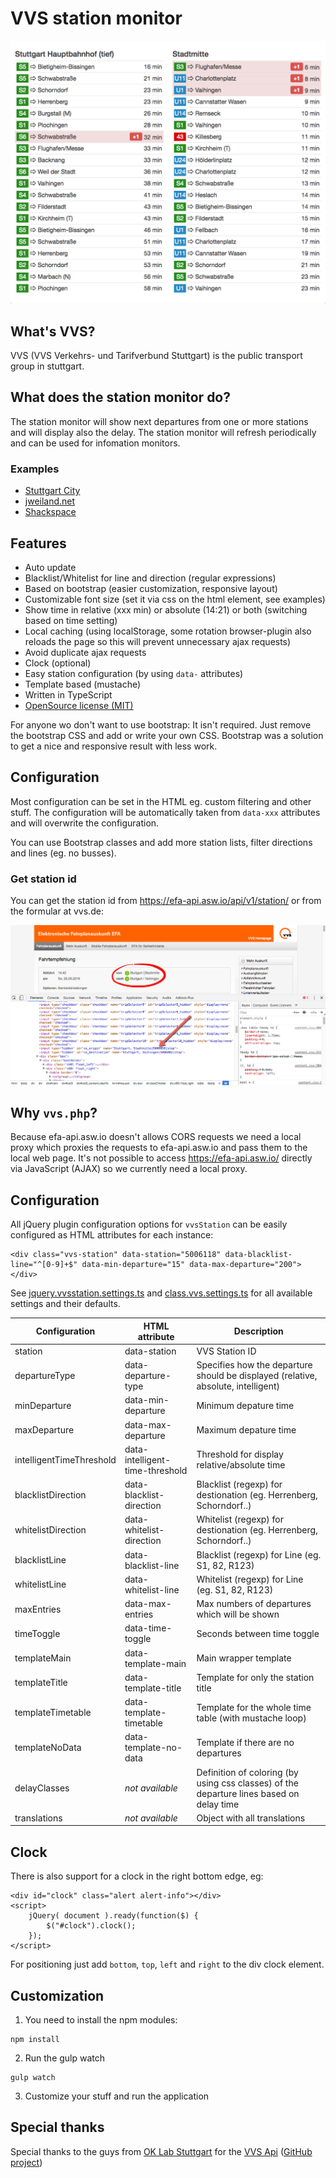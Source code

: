 # VVS station monitor

![VVS station monitor](documentation/preview.png "VVS station montitor")

## What's VVS?

VVS (VVS Verkehrs- und Tarifverbund Stuttgart) is the public transport group in stuttgart.

## What does the station monitor do?

The station monitor will show next departures from one or more stations
and will display also the delay.
The station monitor will refresh periodically and can be used for
infomation monitors.

### Examples

- [Stuttgart City](https://stationmonitor.lugbb.org/)
- [jweiland.net](https://stationmonitor.lugbb.org/jweiland.html)
- [Shackspace](https://stationmonitor.lugbb.org/shackspace.html)

## Features

- Auto update
- Blacklist/Whitelist for line and direction (regular expressions)
- Based on bootstrap (easier customization, responsive layout)
- Customizable font size (set it via css on the html element, see examples)
- Show time in relative (xxx min) or absolute (14:21) or both (switching based on time setting)
- Local caching (using localStorage, some rotation browser-plugin also reloads the page so this will prevent unnecessary ajax requests)
- Avoid duplicate ajax requests
- Clock (optional)
- Easy station configuration (by using `data-` attributes)
- Template based (mustache)
- Written in TypeScript
- [OpenSource license (MIT)](LICENSE)

For anyone wo don't want to use bootstrap:
It isn't required. Just remove the bootstrap CSS and add or write your own CSS.
Bootstrap was a solution to get a nice and responsive result with less work.

## Configuration

Most configuration can be set in the HTML eg. custom filtering and 
other stuff. The configuration will be automatically taken 
from `data-xxx` attributes and will overwrite the configuration.

You can use Bootstrap classes and add more station lists, filter 
directions and lines (eg. no busses).

### Get station id

You can get the station id from https://efa-api.asw.io/api/v1/station/ 
or from the formular at vvs.de:

![VVS station id](documentation/get-station-id.png "VVS station id")

## Why `vvs.php`?

Because efa-api.asw.io doesn't allows CORS requests we need a local proxy
which proxies the requests to efa-api.asw.io and pass them to the local
web page.
It's not possible to access https://efa-api.asw.io/ directly via 
JavaScript (AJAX) so we currently need a local proxy.

## Configuration

All jQuery plugin configuration options for `vvsStation` can be easily configured as HTML attributes for each instance:

```
<div class="vvs-station" data-station="5006118" data-blacklist-line="^[0-9]+$" data-min-departure="15" data-max-departure="200"></div>

```

See [jquery.vvsstation.settings.ts](web/src/typescript/jquery.vvsstation.settings.ts) and [class.vvs.settings.ts](web/src/typescript/class.vvs.settings.ts)
for all available settings and their defaults.

Configuration            | HTML attribute                  | Description
-------------------------|---------------------------------|--------------------------------------------------------------------------------------
station                  | data-station                    | VVS Station ID
departureType            | data-departure-type             | Specifies how the departure should be displayed (relative, absolute, intelligent)
minDeparture             | data-min-departure              | Minimum depature time
maxDeparture             | data-max-departure              | Maximum depature time
intelligentTimeThreshold | data-intelligent-time-threshold | Threshold for display relative/absolute time
blacklistDirection       | data-blacklist-direction        | Blacklist (regexp) for destionation (eg. Herrenberg, Schorndorf..)
whitelistDirection       | data-whitelist-direction        | Whitelist (regexp) for destionation (eg. Herrenberg, Schorndorf..)
blacklistLine            | data-blacklist-line             | Blacklist (regexp) for Line (eg. S1, 82, R123)
whitelistLine            | data-whitelist-line             | Whitelist (regexp) for Line (eg. S1, 82, R123)
maxEntries               | data-max-entries                | Max numbers of departures which will be shown
timeToggle               | data-time-toggle                | Seconds between time toggle
templateMain             | data-template-main              | Main wrapper template
templateTitle            | data-template-title             | Template for only the station title
templateTimetable        | data-template-timetable         | Template for the whole time table (with mustache loop)
templateNoData           | data-template-no-data           | Template if there are no departures
delayClasses             | *not available*                 | Definition of coloring (by using css classes) of the departure lines based on delay time
translations             | *not available*                 | Object with all translations


## Clock

There is also support for a clock in the right bottom edge, eg:

```
<div id="clock" class="alert alert-info"></div>
<script>
    jQuery( document ).ready(function($) {
        $("#clock").clock();
    });
</script>

```

For positioning just add `bottom`, `top`, `left` and `right` to the div clock element.


## Customization

1. You need to install the npm modules:
```
npm install
```

2. Run the gulp watch
```
gulp watch
```

3. Customize your stuff and run the application

## Special thanks

Special thanks to the guys from [OK Lab Stuttgart](http://codefor.de/stuttgart/) for the [VVS Api](http://codefor.de/projekte/2015-06-09-stgt-efa-meta-api) ([GitHub project](https://github.com/opendata-stuttgart/metaEFA))
